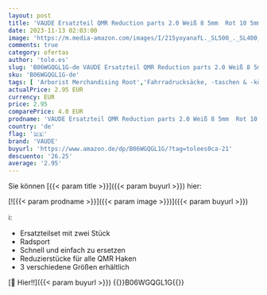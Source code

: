 ```yaml
---
layout: post
title: 'VAUDE Ersatzteil QMR Reduction parts 2.0 Weiß 8 5mm  Rot 10 5mm  Gelb 13mm  125020000'
date: 2023-11-13 02:03:00
image: 'https://m.media-amazon.com/images/I/215yoyanafL._SL500_._SL400_.jpg'
comments: true
category: ofertas
author: 'tole.es'
slug: 'B06WGQGL1G-de VAUDE Ersatzteil QMR Reduction parts 2.0 Weiß 8 5mm Rot 10...'
sku: 'B06WGQGL1G-de'
tags: [ 'Arborist Merchandising Root','Fahrradrucksäcke, -taschen & -körbe','Fahrradzubehör','Gepäckträgertaschen','Radsport','Self Service','Special Features Stores','Sport','Sport & Freizeit','Sportausrüstung & -bekleidung','Sports-Promotions','ef3a019d-6628-41d5-b303-291126686917_0','ef3a019d-6628-41d5-b303-291126686917_7401','vaude','🇩🇪', ]
actualPrice: 2.95 EUR
currency: EUR
price: 2.95
comparePrice: 4.0 EUR
prodname: 'VAUDE Ersatzteil QMR Reduction parts 2.0 Weiß 8 5mm  Rot 10 5mm  Gelb 13mm  125020000'
country: 'de'
flag: '🇩🇪'
brand: 'VAUDE'
buyurl: 'https://www.amazon.de/dp/B06WGQGL1G/?tag=tolees0ca-21'
descuento: '26.25'
average: '2.95'
---
```


Sie können [{{< param title >}}]({{< param buyurl >}}) hier:

[![{{< param prodname >}}]({{< param image >}})]({{< param buyurl >}})

ℹ️:

- Ersatzteilset mit zwei Stück
- Radsport
- Schnell und einfach zu ersetzen
- Reduzierstücke für alle QMR Haken
- 3 verschiedene Größen erhältlich

[🛒 Hier!!]({{< param buyurl >}})
{{<world>}}B06WGQGL1G{{</world>}}
